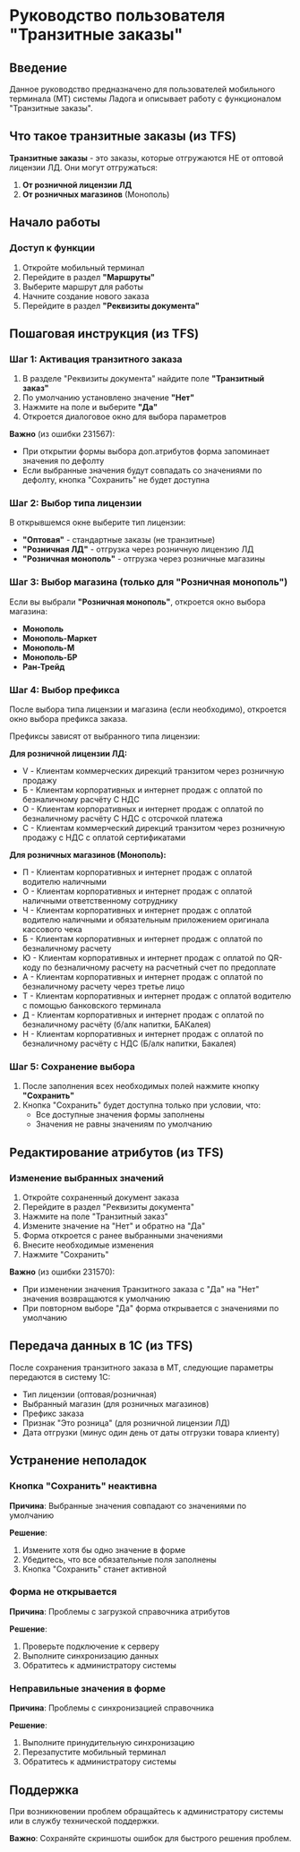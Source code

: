 # Руководство пользователя "Транзитные заказы"

## Введение

Данное руководство предназначено для пользователей мобильного терминала (МТ) системы Ладога и описывает работу с функционалом "Транзитные заказы".

## Что такое транзитные заказы (из TFS)

**Транзитные заказы** - это заказы, которые отгружаются НЕ от оптовой лицензии ЛД. Они могут отгружаться:

1. **От розничной лицензии ЛД**
2. **От розничных магазинов** (Монополь)

## Начало работы

### Доступ к функции

1. Откройте мобильный терминал
2. Перейдите в раздел **"Маршруты"**
3. Выберите маршрут для работы
4. Начните создание нового заказа
5. Перейдите в раздел **"Реквизиты документа"**

## Пошаговая инструкция (из TFS)

### Шаг 1: Активация транзитного заказа

1. В разделе "Реквизиты документа" найдите поле **"Транзитный заказ"**
2. По умолчанию установлено значение **"Нет"**
3. Нажмите на поле и выберите **"Да"**
4. Откроется диалоговое окно для выбора параметров

**Важно** (из ошибки 231567):
- При открытии формы выбора доп.атрибутов форма запоминает значения по дефолту
- Если выбранные значения будут совпадать со значениями по дефолту, кнопка "Сохранить" не будет доступна

### Шаг 2: Выбор типа лицензии

В открывшемся окне выберите тип лицензии:

- **"Оптовая"** - стандартные заказы (не транзитные)
- **"Розничная ЛД"** - отгрузка через розничную лицензию ЛД
- **"Розничная монополь"** - отгрузка через розничные магазины

### Шаг 3: Выбор магазина (только для "Розничная монополь")

Если вы выбрали **"Розничная монополь"**, откроется окно выбора магазина:

- **Монополь**
- **Монополь-Маркет**
- **Монополь-М**
- **Монополь-БР**
- **Ран-Трейд**

### Шаг 4: Выбор префикса

После выбора типа лицензии и магазина (если необходимо), откроется окно выбора префикса заказа.

Префиксы зависят от выбранного типа лицензии:

**Для розничной лицензии ЛД:**
- V - Клиентам коммерческих дирекций транзитом через розничную продажу
- Б - Клиентам корпоративных и интернет продаж с оплатой по безналичному расчёту С НДС
- О - Клиентам корпоративных и интернет продаж с оплатой по безналичному расчёту С НДС с отсрочкой платежа
- С - Клиентам коммерческий дирекций транзитом через розничную продажу с НДС с оплатой сертификатами

**Для розничных магазинов (Монополь):**
- П - Клиентам корпоративных и интернет продаж с оплатой водителю наличными
- О - Клиентам корпоративных и интернет продаж с оплатой наличными ответственному сотруднику
- Ч - Клиентам корпоративных и интернет продаж с оплатой водителю наличными и обязательным приложением оригинала кассового чека
- Б - Клиентам корпоративных и интернет продаж с оплатой по безналичному расчету
- Ю - Клиентам корпоративных и интернет продаж с оплатой по QR-коду по безналичному расчету на расчетный счет по предоплате
- А - Клиентам корпоративных и интернет продаж с оплатой по безналичному расчету через третье лицо
- Т - Клиентам корпоративных и интернет продаж с оплатой водителю с помощью банковского терминала
- Д - Клиентам корпоративных и интернет продаж с оплатой по безналичному расчёту (б/алк напитки, БАКалея)
- Н - Клиентам корпоративных и интернет продаж с оплатой по безналичному расчёту с НДС (Б/алк напитки, Бакалея)

### Шаг 5: Сохранение выбора

1. После заполнения всех необходимых полей нажмите кнопку **"Сохранить"**
2. Кнопка "Сохранить" будет доступна только при условии, что:
   - Все доступные значения формы заполнены
   - Значения не равны значениям по умолчанию

## Редактирование атрибутов (из TFS)

### Изменение выбранных значений

1. Откройте сохраненный документ заказа
2. Перейдите в раздел "Реквизиты документа"
3. Нажмите на поле "Транзитный заказ"
4. Измените значение на "Нет" и обратно на "Да"
5. Форма откроется с ранее выбранными значениями
6. Внесите необходимые изменения
7. Нажмите "Сохранить"

**Важно** (из ошибки 231570):
- При изменении значения Транзитного заказа с "Да" на "Нет" значения возвращаются к умолчанию
- При повторном выборе "Да" форма открывается с значениями по умолчанию

## Передача данных в 1С (из TFS)

После сохранения транзитного заказа в МТ, следующие параметры передаются в систему 1С:

- Тип лицензии (оптовая/розничная)
- Выбранный магазин (для розничных магазинов)
- Префикс заказа
- Признак "Это розница" (для розничной лицензии ЛД)
- Дата отгрузки (минус один день от даты отгрузки товара клиенту)

## Устранение неполадок

### Кнопка "Сохранить" неактивна

**Причина**: Выбранные значения совпадают со значениями по умолчанию

**Решение**:
1. Измените хотя бы одно значение в форме
2. Убедитесь, что все обязательные поля заполнены
3. Кнопка "Сохранить" станет активной

### Форма не открывается

**Причина**: Проблемы с загрузкой справочника атрибутов

**Решение**:
1. Проверьте подключение к серверу
2. Выполните синхронизацию данных
3. Обратитесь к администратору системы

### Неправильные значения в форме

**Причина**: Проблемы с синхронизацией справочника

**Решение**:
1. Выполните принудительную синхронизацию
2. Перезапустите мобильный терминал
3. Обратитесь к администратору системы

## Поддержка

При возникновении проблем обращайтесь к администратору системы или в службу технической поддержки.

**Важно**: Сохраняйте скриншоты ошибок для быстрого решения проблем.